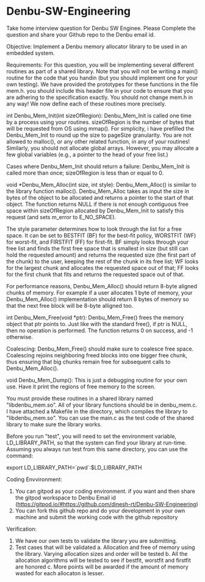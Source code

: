 # Denbu-SW-Engineering
Take home interview question for Denbu SW Enginee. Please Complete the question and share your Github repo to the Denbu email id. 

Objective:
Implement a Denbu memory allocator library to be used in an embedded system. 

Requirements: 
For this question, you will be implementing several different routines as part of a shared library. Note that you will not be writing a main() routine for the code that you handin (but you should implement one for your own testing). We have provided the prototypes for these functions in the file mem.h. you should include this header file in your code to ensure that you are adhering to the specification exactly. You should not change mem.h in any way! We now define each of these routines more precisely.

   int Denbu_Mem_Init(int sizeOfRegion): Denbu_Mem_Init is called one time by a process using your routines. sizeOfRegion is the number of bytes that will be requested from OS using mmap().
    For simplicity, i have prefilled the Denbu_Mem_Init to round up the size to pageSize granularity. You are not allowed to malloc(), or any other related function, in any of your routines! Similarly, you should not allocate global arrays. However, you may allocate a few global variables (e.g., a pointer to the head of your free list.)

Cases where Denbu_Mem_Init should return a failure: Denbu_Mem_Init is called more than once; sizeOfRegion is less than or equal to 0.

   void *Denbu_Mem_Alloc(int size, int style): Denbu_Mem_Alloc() is similar to the library function malloc(). Denbu_Mem_Alloc takes as input the size in bytes of the object to be allocated and returns a pointer to the start of that object. The function returns NULL if there is not enough contiguous free space within sizeOfRegion allocated by Denbu_Mem_Init to satisfy this request (and sets m_error to E_NO_SPACE).

   The style parameter determines how to look through the list for a free space. It can be set to BESTFIT (BF) for the best-fit policy, WORSTFIT (WF) for worst-fit, and FIRSTFIT (FF) for first-fit. BF simply looks through your free list and finds the first free space that is smallest in size (but still can hold the requested amount) and returns the requested size (the first part of the chunk) to the user, keeping the rest of the chunk in its free list; WF looks for the largest chunk and allocates the requested space out of that; FF looks for the first chunk that fits and returns the requested space out of that.

   For performance reasons, Denbu_Mem_Alloc() should return 8-byte aligned chunks of memory. For example if a user allocates 1 byte of memory, your Denbu_Mem_Alloc() implementation should return 8 bytes of memory so that the next free block will be 8-byte alligned too.

   int Denbu_Mem_Free(void *ptr): Denbu_Mem_Free() frees the memory object that ptr points to. Just like with the standard free(), if ptr is NULL, then no operation is performed. The function returns 0 on success, and -1 otherwise.

   Coalescing: Denbu_Mem_Free() should make sure to coalesce free space. Coalescing rejoins neighboring freed blocks into one bigger free chunk, thus ensuring that big chunks remain free for subsequent calls to Denbu_Mem_Alloc().

   void Denbu_Mem_Dump(): This is just a debugging routine for your own use. Have it print the regions of free memory to the screen.

You must provide these routines in a shared library named "libdenbu_mem.so". All of your library functions should be in denbu_mem.c. I have attached a Makefile in the directory, which compiles the library to "libdenbu_mem.so". You can use the main.c as the test code of the shared library to make sure the library works. 

Before you run "test", you will need to set the environment variable, LD_LIBRARY_PATH, so that the system can find your library at run-time. Assuming you always run test from this same directory, you can use the command:

export LD_LIBRARY_PATH=\`pwd\`:$LD_LIBRARY_PATH

Coding Envvironment: 
1. You can gitpod as your coding environment. if you want and then share the gitpod workspace to Denbu Email id (https://gitpod.io/#https://github.com/dinesh-rt/Denbu-SW-Engineering)
2. You can fork this github repo and do your development in your own machine and submit the working code with the github repository 

Verification:
1. We have our own tests to validate the library you are submitting. 
2. Test cases that will be validated 
       a. Allocation and free of memory using the library. Varying allocation sizes and order will be tested 
       b. All the allocation algorithms will be tested to see if bestfit, worstfit and firstfit are honored 
       c. More points will be awarded if the amount of memory wasted for each allocaton is lesser. 

